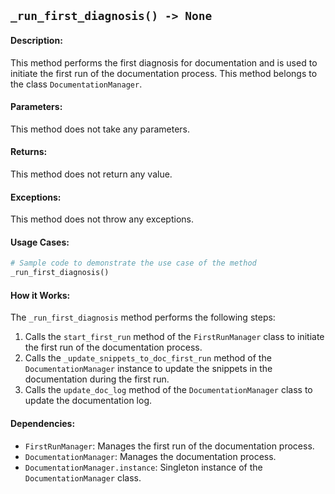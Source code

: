 ## `_run_first_diagnosis() -> None`

#### Description:
This method performs the first diagnosis for documentation and is used to initiate the first run of the documentation process. This method belongs to the class `DocumentationManager`.

#### Parameters:
This method does not take any parameters.

#### Returns:
This method does not return any value.

#### Exceptions:
This method does not throw any exceptions.

#### Usage Cases:

```python
# Sample code to demonstrate the use case of the method
_run_first_diagnosis()
```

#### How it Works:
The `_run_first_diagnosis` method performs the following steps:
1. Calls the `start_first_run` method of the `FirstRunManager` class to initiate the first run of the documentation process.
2. Calls the `_update_snippets_to_doc_first_run` method of the `DocumentationManager` instance to update the snippets in the documentation during the first run.
3. Calls the `update_doc_log` method of the `DocumentationManager` class to update the documentation log.

#### Dependencies:
- `FirstRunManager`: Manages the first run of the documentation process.
- `DocumentationManager`: Manages the documentation process.
- `DocumentationManager.instance`: Singleton instance of the `DocumentationManager` class.